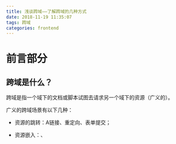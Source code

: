 ```yaml
---
title: 浅谈跨域——了解跨域的几种方式
date: 2018-11-19 11:35:07
tags: 跨域
categories: frontend
---
```


# 前言部分

## 跨域是什么？

跨域是指一个域下的文档或脚本试图去请求另一个域下的资源（广义的）。

广义的跨域场景有以下几种：

- 资源的跳转：A链接、重定向、表单提交；

- 资源嵌入：<link>、<script>、<img>、<iframe> 等DOM标签，还有样式中 background:url()、@font-face()等文件外链；

- 脚本请求： js发起的ajax请求、dom和js对象的跨域操作等；

我们通常所说的跨域是狭义的，是由浏览器同源策略限制的一类请求场景。

## 同源策略是什么？

同源策略/SOP（Same origin policy）是一种约定，由 Netscape 公司 1995 年引入浏览器，它是浏览器最核心也最基本的安全功能，如果缺少了同源策略，浏览器很容易受到XSS（跨站脚本攻击）、CSFR（Cross-site request forgery 跨站请求伪造）等攻击。所谓同源是指 ”协议+域名+端口” 三者相同，即便两个不同的域名指向同一个 ip 地址，也非同源。

跨域的安全限制，主要是针对浏览器端来说的，服务器端是不存在跨域安全限制的。

浏览器的同源策略限制从一个源加载的文档或脚本与来自另一个源的资源进行交互。如果协议、端口和主机对于两个页面是相同的，则两个页面具有相同的源，否则就是不同源的。如果要在js里发起跨域请求，则要进行一些特殊处理了。或者，你可以把请求发到自己的服务端，再通过后台代码发起请求，再将数据返回前端。

同源策略限制以下几种行为：

- Cookie、LocalStorage 和 IndexDB 无法读取；
- DOM 和 Js对象无法获得；
-  AJAX 请求不能发送；

## 常见的跨域场景有哪些？

| URL                                                          | 说明                     | 是否允许通信 |
| :----------------------------------------------------------- | :----------------------- | :----------- |
| http://www.demo.com/a.js <br><http://www.demo.com/b.js><br><http://www.demo.com/lab/c.js> | 同一域名，不同文件或路径 | 允许         |
| <http://www.demo.com:8000/a.js> <br/><http://www.demo.com/b.js> | 同一域名，不同端口       | 不允许       |
| <http://www.demo.com/a.js> <br/><https://www.demo.com/b.js>  | 同一域名，不同协议       | 不允许       |
| <http://www.demo.com/a.js> <br/><http://127.0.0.1/b.js>      | 域名和域名对应相同ip     | 不允许       |
| <http://www.demo.com/a.js> <br/><http://x.demo.com/b.js>
<http://demo.com/c.js> | 主域相同，子域不同       | 不允许       |

#### 了解更多：

- 以上表格中第四个 “域名和域名对应相同IP” 不允许通信，虽然对应的IP地址是相同，但是也是不同的域名，这种也是判定为跨域的。我遇到的示例：做微信公众号的测试号配置时，需要在测试号的 **体验接口权限表** **- 网页服务 - 网页帐号 - 网页授权获取用户基本信息 **中配置 **授权回调页面域名**，这里配置的域名需要和提供公众号访问的域名保持一致，我理解的也就是保证非跨域情况配置。经过我多次踩坑，发现以下两种情况域名配置微信是无法进行授权回调的：

  1. 公司内网 IP 地址，经过外网映射之后形成的 IP 地址；
  2. IP 地址对应的一个域名；
  3. IP 地址相同，对应端口号未配置；

  第3条情况对应表格第二个“同一域名，不同端口”不允许访问，需要将端口严格保持一致。

  第1、2 条两种情况其实和表格中第四个的情况都是一回事，是属于 “域名和域名对应相同 IP” 的情况。后来我使用了内网的IP去设置，使授权回调IP和配置在公众号菜单访问的地址链接中的IP保持一致，完成了授权。

##解决方案
- 通过 jsonp 跨域

- document.domain + iframe 跨域

- location.hash + iframe

- window.name + iframe 跨域

- postMessage 跨域

- 跨域资源共享（CORS）

- nginx 代理跨域

- nodejs 中间件代理跨域

- WebSocket 协议跨域


#跨域的几种解决方案
##一、jsonp 方式
jsonp (json with padding) 是 json 的一种“使用模式”，是为了解决跨域问题而产生的解决方案。

####jsonp 产生：
1. AJAX 直接请求普通文件存在跨域无权限访问的问题, 尽管是静态页面；
2. 我们在调用 js 文件的时候又不受跨域影响,比如引入 jquery 框架的时候；
3. 凡是拥有 src 这个属性的标签都可以跨域例如 <script> <img> <iframe>;
4. 如果想通过纯web端跨域访问数据只有一种可能,那就是把远程服务器上的数据装进js格式的文件里；
5. json 是一个轻量级的数据格式,还被 js 原生支持；
6. 为了便于客户端使用数据，逐渐形成了一种非正式传输协议，人们把它称作**JSONP**，该协议的一个要点就是允许用户传递一个callback 参数给服务端；

####举例：
**以下是使用jQuery的jsonp发起跨域请求的例子描述，并总结。为了将过程描述清楚，内容过长，请谅解。**

- 我们先来看一看模拟静态文件访问跨域情况：
  只前端自己写一写代码，在不同端口形成的跨域情况下进行模拟；
  MacBook 的本地服务端口配置我将会在后续给出。
  ​    1. 准备环境
  ​      Macbook users 路径下的站点，用自带Apache 配置一个 *8001 端口，Apache默认端口 *80 (/Library/WebServer/Document) 端口。端口不一样，构成跨域条件。

      2. 开始模拟，使用 <script> 标签实现跨域访问
    -  测试文件准备
      端口为 *8001
      站点目录：
      ![8001站点目录.png](https://upload-images.jianshu.io/upload_images/3402395-4c033c933589bb8d.png?imageMogr2/auto-orient/strip%7CimageView2/2/w/1240)
      代码如下, 文件名称写在代码顶部：
```js
<!--requestTest.html-->
<!DOCTYPE html>
<html lang="en">
  <head>
    <meta charset="UTF-8">
    <title>跨域测试</title>
    <script src="http://libs.baidu.com/jquery/2.1.4/jquery.min.js"></script>
    <script type="text/javascript">
      // /* 
      // 演示端口不同引起的跨域
      $(document).ready(function () {
        $("#btn").click(function () {
          $.ajax({
            // url: 'http://localhost:8001/student', // 默认的 *8001 端口站点, 数据所在位置，跨域条件达成
            // url: 'http://localhost:8080/message', // 自己配置的 users 下的 *8080 端口站点，数据所在位置，非跨域
            type: 'GET',
            success: function (data) {
              $(text).val(JSON.stringify(data))
            }
          })
        })
      })
      // */
      var message = function(data) {
        console.log('执行 message 方法.返回数据为：', data)
        alert(data[1].title)
      }
    </script>
    <!--使用 jsonp 实现跨域请求，用 js 包裹数据，可以访问。（这种情况更适用于前端的处理）-->
    <!--经测试，在未拼接 callback 的情况下，浏览器执行完这俩 js 文件，自动匹配了 message 方法。效果相同-->
    <script type="text/javascript" src="http://localhost:8080/message?callback=message"></script>
  </head>
  <body>
    <input id="btn" type="button" value="跨域获取数据">
    <textarea id="text" style="width: 400px; height: 100px;"></textarea>
  </body>
</html>
```

```json
/**
 * student.json
*/
[{
  "age": 22,
  "birthday": "2018-1-10 12:12",
  "id": 1,
  "major": "信息管理",
  "name": "Damon",
  "status": true
}, {
  "age": 23,
  "birthday": "2018-1-10 12:12",
  "id": 2,
  "major": "软件工程",
  "name": "John",
  "status": true
}, {
  "age": 24,
  "birthday": "2018-1-10 12:12",
  "id": 3,
  "major": "计算机科学与技术",
  "name": "Sonia",
  "status": true
}, {
  "age": 22,
  "birthday": "2018-1-10 12:12",
  "id": 4,
  "major": "计算机科学与技术",
  "name": "Mary",
  "status": true
}]
```
端口为8080
站点目录：
![8080站点目录.png](https://upload-images.jianshu.io/upload_images/3402395-8e02b0706c45b55f.png?imageMogr2/auto-orient/strip%7CimageView2/2/w/1240)
代码如下：
```json
/**
 * message.js
 */
console.log('服务器端执行前端传来的 message 方法。并携带参数返回。')
message([
  {"id":"1", "title":"上海新闻联播，12岁的小王竟然比年仅六岁的小李大6岁！"},
  {"id":"2", "title":"楼市告别富得流油 专家:房价下跌是大概率事件"},
  {"id":"3", "title":"股市暴跌，双十一战绩赫然，这究竟是什么鬼迷了心窍？！"},
  {"id":"4", "title":"没有运气，不要玩A股，你以为的谷底，只是下一个高地！"},
  {"id":"5", "title":"美丽新世界，啦啦啦啦啦~"},
  {"id":"6", "title":"国际要闻：听说昨天特朗普因为下个小雨没去开会！"},
  {"id":"7", "title":"易烊千玺太帅，阿姨、妈妈、女友、姐姐组成的几千万粉丝高呼请他停止散发魅力！"},
  {"id":"8", "title":"谢耳朵和艾米结婚了，好感动！"},
  {"id":"9", "title":"如果明天不下雨，竟然也不一定看到太阳！"},
  {"id":"10", "title":"没有新闻了。"}
]);
```

- 演示
  在8001端口下的 requestTest.html 文件中，访问本端口映射的文件中的student文件，并展示在页面中，可正常访问到，结果如下: 
  ![8001_student.png](https://upload-images.jianshu.io/upload_images/3402395-6c5b8cf775dae058.png?imageMogr2/auto-orient/strip%7CimageView2/2/w/1240)

在8001端口下 requestTest.html 文件中，访问 8080端口下的文件 message.js:

![8001文件请求8080中message.png](https://upload-images.jianshu.io/upload_images/3402395-c8cddd571a087ba8.png?imageMogr2/auto-orient/strip%7CimageView2/2/w/1240)

该请求报错，提示跨域不被允许：
![8001访问8080message报错信息.png](https://upload-images.jianshu.io/upload_images/3402395-31fa1b37fcfac340.png?imageMogr2/auto-orient/strip%7CimageView2/2/w/1240)

在8001端口下 requestTest.html 文件中，通过 <script> 标签 包裹message.js 的请求: 

![8001通过script标签访问8080的message代码.png](https://upload-images.jianshu.io/upload_images/3402395-c21616435978c5ba.png?imageMogr2/auto-orient/strip%7CimageView2/2/w/1240)

可以看到跨域报错信息不见了，可以正常访问到数据：

![8001 script方式跨域请求访问8080message运行结果.png](https://upload-images.jianshu.io/upload_images/3402395-d262abcd2107a579.png?imageMogr2/auto-orient/strip%7CimageView2/2/w/1240)

总结：能够正常访问数据，script 标签可以得到其他来源的数据，这也是jsonp的理论依据。缺点：只能进行get 请求，无法访问服务器的响应文本（单向请求）。
- 现在来看jQuery 的 jsonp 方式跨域请求，结合后台服务器进行 jsonp 请求：
  这部分内容是后台小伙伴帮忙完成的，这里也非常感谢不辞劳苦，不厌其烦替我解答还帮我写demo的后台小伙伴！
  服务端代码如下：
```java
protected final static String CHARSET = ";charset=UTF-8";

	@RequestMapping(value = "/rest/public/weChat/subscription/queryAuthTaskStatus" ,method = RequestMethod.GET,produces = MediaType.APPLICATION_JSON_VALUE + CHARSET)
    @ResponseBody
    public void queryTaskStatus(HttpServletRequest request, PrintWriter out, HttpServletResponse response)throws ServletException, IOException {


        List<Student> studentList = new ArrayList();
        Student student = new Student();
        student.setName("Zhangshan");
        student.setAge("23");
        student.setMajor("前端html");
        student.setStatus(true);
        studentList.add(student);
        Student student2 = new Student();
        student2.setName("list");
        student2.setAge("20");
        student2.setMajor("java开发");
        student2.setStatus(true);
        studentList.add(student2);
        Student student3 = new Student();
        student3.setName("李明");
        student3.setAge("18");
        student3.setMajor("数据部门");
        student3.setStatus(false);
        studentList.add(student3);

        JSONArray jsonArray = JSONArray.fromObject(studentList);
        String result = jsonArray.toString();

     //前端传过来的回调函数名称
      String callback = request.getParameter("callback");


     //前端传过来的回调函数名称
        result = callback + "(" +result+")";
        response.getWriter().write(result);
        //out.write(result);

        //out.flush();
        //out.close();
    }
}
```
我们首先看一下采用ajax 普通方式进行请求， js 代码如下：
```js
$ajax({
    url: "http://localhost:8082/SSM2/rest/public/weChat/subscription/query/queryAuthTaskStatus",
    type: "get",
    datatype: "json", // 指定服务器返回的数据类型
    success: function(data) {
        alert(asd);
        // var asd = JSON.stringify(data);
    }
});
```
普通方式请求提示跨域无法访问，结果如图：

![jQuery普通方式请求服务器数据.jpg](https://upload-images.jianshu.io/upload_images/3402395-4940ad4217c52034.jpg?imageMogr2/auto-orient/strip%7CimageView2/2/w/1240)

然后我们更改代码，使用ajax jsonp方式请求，如果使用简单的方式，就只需配置 dataType: ‘jsonp’,就可以发起一个跨域请求。jsonp 指定服务器返回的数据类型为 jsonp 格式，可以看到请求的路径自动带了一个callback=xxx，xxx是 jQuery随机生成的一个回调函数名称。
服务器端代码不变，js 代码截图如下:

![jQuery jsonp方式请求数据代码.png](https://upload-images.jianshu.io/upload_images/3402395-a20c6d4e48f56ff6.png?imageMogr2/auto-orient/strip%7CimageView2/2/w/1240)

可正常访问数据，请求结果如下(示例中json 数据解析出现乱码，暂时忽略):

![jQuery jsonp 方式请求结果截图.jpg](https://upload-images.jianshu.io/upload_images/3402395-c7af00d5d2dea07d.jpg?imageMogr2/auto-orient/strip%7CimageView2/2/w/1240)

以上的例子能简单看到 jsonp 是能够完成跨域请求的，结合前后台的配合，也更好理解怎么使用 jsonp 。

- 我们再来简单看下如何指定 jsonp 回调函数：
  以下的例子和解说我搬运自：https://www.cnblogs.com/chiangchou/p/jsonp.html，看完醍醐灌顶。
  上代码：
```js
 1 <%@ page pageEncoding="utf-8" contentType="text/html;charset=UTF-8"  language="java" %>
 2 <html>
 3 <head>
 4     <title>跨域测试</title>
 5     <script src="js/jquery-1.7.2.js"></script>
 6     <script>
 7 
 8         function showData (data) {
 9             console.info("调用showData");
10 
11             var result = JSON.stringify(data);
12             $("#text").val(result);
13         }
14 
15         $(document).ready(function () {
16 
17 //            window.showData = function  (data) {
18 //                console.info("调用showData");
19 //
20 //                var result = JSON.stringify(data);
21 //                $("#text").val(result);
22 //            }
23 
24             $("#btn").click(function () {
25 
26                 $.ajax({
27                     url: "http://localhost:9090/student",
28                     type: "GET",
29                     dataType: "jsonp",  //指定服务器返回的数据类型
30                     jsonpCallback: "showData",  //指定回调函数名称
31                     success: function (data) {
32                         console.info("调用success");
33                     }
34                 });
35             });
36 
37         });
38     </script>
39 </head>
40 <body>
41     <input id="btn" type="button" value="跨域获取数据" />
42     <textarea id="text" style="width: 400px; height: 100px;"></textarea>
43 
44 </body>
45 </html>

```
回调函数可以写到<script>里（默认属于window对象），或者指明写到window对象里，看jQuery源码，可以看到jQuery调用回调函数时，是调用的window.callback。代码如上，看调用结果发现，请求时带的参数是callback=showData,然后再调用了success【2，文末注解】。所以success是返回成功以后必定会调的函数。

如果想要更改 callback 这个参数的名称，参考以下代码第23行。
```js
 1 <%@ page pageEncoding="utf-8" contentType="text/html;charset=UTF-8"  language="java" %>
 2 <html>
 3 <head>
 4     <title>跨域测试</title>
 5     <script src="js/jquery-1.7.2.js"></script>
 6     <script>
 7 
 8         function showData (data) {
 9             console.info("调用showData");
10 
11             var result = JSON.stringify(data);
12             $("#text").val(result);
13         }
14 
15         $(document).ready(function () {
16 
17             $("#btn").click(function () {
18 
19                 $.ajax({
20                     url: "http://localhost:9090/student",
21                     type: "GET",
22                     dataType: "jsonp",  //指定服务器返回的数据类型
23                     jsonp: "theFunction",   //指定参数名称
24                     jsonpCallback: "showData",  //指定回调函数名称
25                     success: function (data) {
26                         console.info("调用success");
27                     }
28                 });
29             });
30 
31         });
32     </script>
33 </head>
34 <body>
35     <input id="btn" type="button" value="跨域获取数据" />
36     <textarea id="text" style="width: 400px; height: 100px;"></textarea>
37 
38 </body>
39 </html>
```
如此以来后台也要跟着改变，找到我前面的例子**jQuery 的 jsonp 方式跨域请求**中后台代码，找到下图对应位置并作出修改：

![后台修改代码提示](https://upload-images.jianshu.io/upload_images/3402395-523d94f4102f5dae.jpeg?imageMogr2/auto-orient/strip%7CimageView2/2/w/1240)

把getParameter(“callback”)里的callback改成前面23行代码配置的函数名“theFunction”即可。

经测试，无法进行POST请求，要测试就将前面的请求方式更改成POST即可，结果如下：

![jsonp进行POST请求报错信息](https://upload-images.jianshu.io/upload_images/3402395-b0cfcf24a1b795f0.png?imageMogr2/auto-orient/strip%7CimageView2/2/w/1240)

jsonp 本质就是执行了JavaScript。是通过 script 标签的开放策略，使网页可以获取其他来源的数据，用 jsonp 获取的数据也不是真正的 json,而是任意的JavaScript, 用JavaScript解释器，而不是用json解析器解析，ajax 只是对脚本请求做了封装。所以，ajax 的 jsonp 请求也是不支持 POST 的。在谷歌浏览器Chrome中查看 jsonp 发送的请求都是js类型，而不是 xhr【1，文末注解】 ：【图片来源自水印地址】

![请求类型示意图](https://upload-images.jianshu.io/upload_images/3402395-dee43296481ff528.png?imageMogr2/auto-orient/strip%7CimageView2/2/w/1240)

#### 总结

综上一大堆解释和示例，我们可以对 jsonp 原理作如下简单描述：
以下例子是较早学习跨域看到的描述，觉得写得很好，当时只记录了这个片段，未保存出处，若有人看到过望在评论指出，我会补上。**也在此对作者表达歉意，并检讨以后摘录要记下出处**。

首先我们假设a网页调用b网站的服务

1. a 网站需要准备一个方法，例如 callback(args);
2. a 网站在页面中插入一个 <script> 标签，src 指向 b 网站的地址，并带上callback  作为参数;
3. b网站接受请求处理后，把结果和回调方法的名字组成一个字符串返回，例如callback(‘data’);
4. 由于是 script 标签，b 网站返回的字符串会被当成js解析执行，相当于调用到了 callback 方法;
5. 主要利用了 script（img, iframe等有src属性的标签）可以跨站点访问的特性，且只能用 GET 请求，需要服务端做点配合，并且需要信任服务器(安全考虑)。jquery 的 jsonp ajax 只是封装了这个过程，让你看上去和普通 ajax 没什么区别，其实却一点关系都没有。


##二、跨域资源共享

**跨域资源共享（CORS）是一种网络浏览器的技术规范，它为web服务器定义了一种方式，允许网页从不同的域访问资源。CORS就是为了让AJAX可以实现可控的跨域访问而生的。**



#### CORS 与 JSONP  的比较:

- jsonp只能实现 GET 请求，而cors支持所有类型的http请求；

- 使用cors，开发者可以使用XMLHttpRequest发起请求和获得响应，可以有更好的错误处理；

- jsonp 主要被老的浏览器支持，但它们往往不支持cors，而绝大多数现代浏览器都已经支持了cors。


####如何实现 CORS 
只需要在后台中加上配置来允许跨域请求。如果还需要携带cookie在前端被请求的Response header中加入允许携带配置，就可以实现跨域访问了！

以下也是后台小伙伴友情提供，这里再次感谢~(*^__^*) 嘻嘻……
下面我们来看一下 Java 的Tomcat 配置 cors:
首先需要下载 jar 包cors-filter与java-property-utils：

```java
<!-- https://mvnrepository.com/artifact/com.thetransactioncompany/cors-filter -->
<dependency>
    <groupId>com.thetransactioncompany</groupId>
    <artifactId>cors-filter</artifactId>
    <version>2.5</version>
</dependency>
<!-- https://mvnrepository.com/artifact/com.thetransactioncompany/java-property-utils -->
<dependency>
    <groupId>com.thetransactioncompany</groupId>
    <artifactId>java-property-utils</artifactId>
    <version>1.10</version>
</dependency>
```
修改web.xml, 增加以下代码（最好放在其他filter前边）
```java
<filter>         
    <filter-name>CORS</filter-name>  
    <filter-class>com.thetransactioncompany.cors.CORSFilter</filter-class>  
    <init-param>  
     <param-name>cors.allowOrigin</param-name>  
        <param-value>*</param-value>  
    </init-param>  
    <init-param>  
     <param-name>cors.supportedMethods</param-name>  
        <param-value>GET, POST, HEAD, PUT, DELETE</param-value>  
    </init-param>  
    <init-param>  
     <param-name>cors.supportedHeaders</param-name>  
        <param-value>Accept, Origin, X-Requested-With, Content-Type, Last-Modified</param-value>  
    </init-param>  
    <init-param>  
        <param-name>cors.exposedHeaders</param-name>  
        <param-value>Set-Cookie</param-value>  
    </init-param>  
    <init-param>  
        <param-name>cors.supportsCredentials</param-name>  
        <param-value>true</param-value>  
    </init-param>
</filter>  
  
<filter-mapping>  
    <filter-name>CORS</filter-name>  
    <url-pattern>/*</url-pattern>  
</filter-mapping>
```

jQuery请求示例:
```js
$.ajax("url", {
    type: "POST",
    xhrFields: {
        withCredentials: true,
        useDefaultXhrHeader: false
    },
    data: {
        type: "test"
    },
    dataType: 'json',
    crossDomain: true,
    success: function(data, status, xhr) {
    	console.log(data);
    }
});
```

跨域请求默认不会携带 cookie 信息，如果要携带请配置以下信息：

```js
// 前端设置
“withCredentials”: true 
```

Vue 框架 axios 配置：
```
axios.defaults.withCredentials = true
```
如果前端访问成功，则说明后台配置正确，反之，说明后台配置失败。

##三、nginx 反向代理接口跨域
有反向代理，那就肯定有正向代理。我们先来简单说说这个正、反向代理是个啥。

###正向代理原理
正向代理类似一个跳板机，把浏览器访问过程委托给代理去做，代理访问外部资源。
![正向代理原理示意图](https://upload-images.jianshu.io/upload_images/3402395-ba20a909839d2336.png?imageMogr2/auto-orient/strip%7CimageView2/2/w/1240)

举个例子：
我是一个用户，我访问不了某网站，但是我能访问一个代理服务器，这个代理服务器能访问那个我不能访问的网站，于是我先连上代理服务器,告诉他我需要那个无法访问网站的内容，代理服务器去取回来,然后返回给我。从目标网站的角度，只在代理服务器来取内容的时候有一次记录，有时候并不知道是用户的请求，也隐藏了用户的资料，这取决于代理告不告诉网站。
类似场景比如我们在外网去访问公司内网服务器B，我们先设置VPN，通过VPN将我们的请求转发到内网的A服务器，然后A把请求发到B上，响应内容返回到A，再由A通过VPN返回到我们。
工作流程可以描述为：
用户设置代理服务器，用户访问url，代理服务器代替用户访问并将网页内容返回。
###反向代理服务器工作原理
**反向代理（Reverse Proxy）**方式是指后台内部网络服务器委托代理服务器，以代理服务器来接受Internet上的连接请求，然后将请求转发给内部网络上的服务器；并将从服务器上得到的结果返回给Internet上请求连接的客户端，此时代理服务器对外就表现为一个服务器。
用户访问的是代理服务器，前端是不知道后台真实地址，只知道代理地址。
![反向代理原理示意图](https://upload-images.jianshu.io/upload_images/3402395-b0d072681e6e1008.png?imageMogr2/auto-orient/strip%7CimageView2/2/w/1240)

再举个栗子：
我是一个用户，我可以访问某一个网站，网站的数据是来源于我访问不到的内部网络上的内容服务器，内容服务器设置了可以访问自己的代理服务器。于是我向目标内容服务器发起请求，其实我访问的是内容服务器设置的代理服务器，这个代理服务器将我的请求转发到目标内容服务器上，获取到数据后再返回给网站上，我就可以看见了。
![反向代理工作流程示意图](https://upload-images.jianshu.io/upload_images/3402395-428692e0b82edb8e.png?imageMogr2/auto-orient/strip%7CimageView2/2/w/1240)
工作流程可以描述为：
和正向代理相反，由目标内容服务器设置代理服务器，代理转发用户发起的请求，获取数据再返回给用户。

###使用 nginx 反向代理解决跨域
*Nginx* (engine x) 是一个高性能的[HTTP](https://baike.baidu.com/item/HTTP)和[反向代理](https://baike.baidu.com/item/%E5%8F%8D%E5%90%91%E4%BB%A3%E7%90%86/7793488)服务，也是一个IMAP/POP3/SMTP服务。

我们前面提到跨域是浏览器的同源策略导致的，同源策略它是浏览器针对脚本攻击采取的一种安全策略，并不是 HTTP 协议的一部分。所以服务器端调用 HTTP 接口只是使用了 HTTP 协议，是不会执行 js 脚本的，不需要同源策略，也就不会形成跨域问题。
我们使用代理（同源）服务器发起请求，再由代理（同源）服务器请求内部服务器。

我们先来看看怎么来设置反向代理实现跨域请求。
- 跨域举例
  假设有两个网站，A网站部署在：http://localhost:81 即本地ip端口81上；B网站部署在：http://localhost:82 即本地ip端口82上。现在A网站的页面想去访问B网站的信息，这时候浏览器是会报错的，因为形成了跨域。
  访问代码：
```
<h2>Index</h2>
<div id="show"></div>
<script type="text/javascript">
        $(function () {
            $.get("http://localhost:82/api/values", {}, function (result) {
                $("#show").html(result);
            })
        })
```
- nginx 搭建
  去官网下载 nginx，这个安装例子是Windows系统下的，下完然后安装。解压缩得到目录如下：
  ![nginx安装包解压缩目录](https://upload-images.jianshu.io/upload_images/3402395-5efc89eede85514f.png?imageMogr2/auto-orient/strip%7CimageView2/2/w/1240)

- 配置 nginx.conf
  打开目录中的 “conf” 文件夹下的“nginx.conf”。以下为未修改的配置文件片段：
```
#服务器的集群
    upstream  rj.nginx.com {  #服务器集群名字	
		server    127.0.0.1:8001  weight=1;#服务器配置   weight是权重的意思，权重越大，分配的概率越大。
		server    127.0.0.1:8002  weight=2;
	}
	
	#当前的Nginx的配置
    server {
        listen       80; #监听80端口，可以改成其他端口
        server_name  localhost; # 当前服务的域名

        #charset koi8-r;

        #access_log  logs/host.access.log  main;

        location / {
            proxy_pass http://rj.nginx.com;
            proxy_redirect default;
        }
```
修改后代码：
 ```
server {
        listen       80; #监听80端口，可以改成其他端口
        server_name  localhost; # 当前服务的域名

        #charset koi8-r;

        #access_log  logs/host.access.log  main;

        location / {
            proxy_pass http://localhost:81;
            proxy_redirect default;
        }

		location /apis { #添加访问目录为/apis的代理配置
			rewrite  ^/apis/(.*)$ /$1 break;
			proxy_pass   http://localhost:82;
       }
#以下配置省略
 ```
如果要实现前端跨域携带cookie的则在 location中另外配置：
```
# 当用webpack-dev-server等中间件代理接口访问nignx时，此时无浏览器参与，故没有同源限制，下面的跨域配置可不启用
 add_header Access-Control-Allow-Origin http://www.domain1.com;  #当前端只跨域不带cookie时，可为*
 add_header Access-Control-Allow-Credentials true;
```
如果是在浏览器中访问，项目访问地址需要和nginx代理同源，可以在同一个站点或者对nginx实现cors相关配置。
修改代码片段解析：
1. 由配置信息可知，我们让nginx监听localhost的80端口，网站A与网站B的访问都是经过localhost的80端口进行访问；
2. 我们特殊配置了一个“/apis”目录的访问，并且对url执行了重写，最后使以“/apis”开头的地址（访问时的地址）都转到“http://localhost:82”（目标服务器地址）进行处理；
3. rewrite  ^/apis/(.*)$ /$1 break; 
  rewrite代表重写拦截进来的请求，并且只能对域名后边以“/apis”开头的起作用，例如www.a.com/apis/msg?x=1重写。只对/apis重写。
  rewrite后面的参数是一个简单的正则 ^/apis/(.*)$ ,$1代表正则中的第一个(),$2代表第二个()的值,以此类推。
  break代表匹配一个之后停止匹配。
- 访问地址修改
  配置了nginx，那么所有的访问都要走nginx，而不是走网站原本的地址（A网站localhost:81,B网站localhost:82）。所以要修改A网站中的ajax访问地址，把访问地址由“ http://localhost:82/api/values” 改成  “/apis/api/values”
```
<h2>Index</h2>
<div id="show"></div>

<script type="text/javascript">
        $(function () {
            $.get("/apis/api/values", {}, function (result) {
                $("#show").html(result);
            })
        })
</script>
```
然后在浏览器中访问B的数据就可以成功获取了。


##四、nodejs 中间件代理跨域
node中间件实现跨域代理，原理大致与nginx相同，都是通过开启一个代理服务器（同源），实现数据的转发。
由于我所试验 nodejs 跨域的例子是已有的Vue项目，配置代理后实现了跨域获取数据，下面的例子分“非 Vue”和“Vue”两种进行说明。
1. 非 Vue 框架的跨域
  利用node + express + http-proxy-middleware搭建一个proxy服务器。
- 安装 node 环境、 express、 http-proxy-middleware
>***express***是基于 Node.js 平台，快速、开放、极简的 web 开发框架。
>***http-proxy-middleware*** 是专门用于 http 代理的一个 node 中间件，适用于*connect*, *express*, *browser-sync* 等等，由热门的*http-proxy* 驱动。

- 新建 js 文件： nodeProxy.js
```
"use strict";
const express = require('express');
const path = require('path');
const app = express();
const request = require('request');
 
// 配置静态文件服务中间件
let serverUrl='http://192.168.1.220:8080'; // 目标后端服务地址
app.use(express.static(path.join(__dirname, './'))); //静态资源 index.html 和node代码在一个目录下
app.use('/', function(req, res) {
  let url = serverUrl + req.url; // req.url 传入的接口路径
  req.pipe(request(url)).pipe(res);
});

app.listen(3000,'127.0.0.1', function () {//前端 ajax 地址写 http://127.0.0.1:3000/
  console.log('server is running at port 3000'); // 3000为将要启动的端口
});
```

- 运行 node nodeProxy.js
  node 做代理转发请求服务器，可以跨域请求数据。

2. Vue 框架的跨域
  利用node + webpack + webpack-dev-server代理接口跨域。在开发环境下，由于vue渲染服务和接口代理服务都是webpack-dev-server同一个，所以页面与代理接口之间不再跨域，无须设置headers跨域信息了。

- 安装中间件 http-proxy-middleware 和 express，已经有的话就不必装了。
  使用命令：
>npm install --save-dev express http-proxy-middleware

- webpack文件配置
  我使用的vue-cli, webpack 版本为 3.8.1。
  找到项目中config文件夹，然后打开index.js, 看到如下片段，进行配置:
```
module.exports = {
  dev: {

    // Paths
    assetsSubDirectory: 'static',
    assetsPublicPath: '/',
    proxyTable: {
      '/gxtz-server-web/': {
        tartget: 'http://192.168.1.220',
        changeOrigin: true,
        pathRewrite: {'^/api/': '/'}
      }
    },

    // Various Dev Server settings
    host: 'localhost', // can be overwritten by process.env.HOST
    port: 8080, // can be overwritten by process.env.PORT, if port is in use, a free one will be determined

    /**
     * Source Maps
     */

    // https://webpack.js.org/configuration/devtool/#development
    devtool: '#source-map',

    #其他省略
  },
}
```
配置相关属性含义和前面 nginx 中相同。这样就可以进行代理了。

##五、WebSocket协议跨域
WebSocket protocol是HTML5一种新的协议。它实现了浏览器与服务器全双工通信，同时允许跨域通讯，是server push技术的一种很好的实现。
原生WebSocket API使用起来不太方便，我们使用Socket.io，它很好地封装了webSocket接口，提供了更简单、灵活的接口，也对不支持webSocket的浏览器提供了向下兼容。
关于WebSocket我没还没有自己做实例去验证跨域，但是WebSocket本身支持跨域，只要会使用就行，之前写小程序使用过，但是代码封装程度高不适合作为例子看。以下例子是从[前端常见跨域解决方案（全）](https://segmentfault.com/a/1190000011145364) 摘抄来的，可以参考一下。

- 前端代码:
```
<div>user input：<input type="text"></div>
<script src="./socket.io.js"></script>
<script>
var socket = io('http://www.domain2.com:8080');

// 连接成功处理
socket.on('connect', function() {
    // 监听服务端消息
    socket.on('message', function(msg) {
        console.log('data from server: ---> ' + msg); 
    });

    // 监听服务端关闭
    socket.on('disconnect', function() { 
        console.log('Server socket has closed.'); 
    });
});

document.getElementsByTagName('input')[0].onblur = function() {
    socket.send(this.value);
};
</script>
```

- Nodejs socket后台：
```
var http = require('http');
var socket = require('socket.io');

// 启http服务
var server = http.createServer(function(req, res) {
    res.writeHead(200, {
        'Content-type': 'text/html'
    });
    res.end();
});

server.listen('8080');
console.log('Server is running at port 8080...');

// 监听socket连接
socket.listen(server).on('connection', function(client) {
    // 接收信息
    client.on('message', function(msg) {
        client.send('hello：' + msg);
        console.log('data from client: ---> ' + msg);
    });

    // 断开处理
    client.on('disconnect', function() {
        console.log('Client socket has closed.'); 
    });
});
```

#结尾
简单的总结概括：
- jsonp
  适用于访问接口get请求返回值是json类型，又是跨域的情况。
  1）只支持 get 请求；
  2）需要后端配合，能够返回 callback 返回希望得到的数据；
  3）存在一定的安全性问题，不能防止滥用跨域请求的非法网站恶意调用。使用的话需做好安全防范；

- cors
  由于CORS是W3C中一项较“新”的方案，目前，浏览器支持该功能(IE8+：IE8/9需要使用XDomainRequest对象来支持CORS），CORS也已经成为主流的跨域解决方案。
  1）纯后端设置，无需前端做处理，如果需要携带cookie，前后端都要配置，前端需要配置"withCredetails": "true;

- 代理
  1）nginx 反向代理，一般适用于外网访问不了的内部网络请求，做反向代理来获取数据；
  2）nodejs 中间件代理，前后端分离引起跨域问题（从原理看nginx 反向代理应该也适用），开发阶段前后台不同源的情况。

其他的没有详细描述。在使用过程中就能够知晓很明确的使用场景，后续我再陆续补充。

#参考链接
[前端常见跨域解决方案（全）](https://segmentfault.com/a/1190000011145364)
[jQuery jsonp跨域请求](https://www.cnblogs.com/chiangchou/p/jsonp.html)
如果有没理解的也可以去这里找找灵感~~



* * *
【注解1】使用XMLHttpRequest (XHR)对象可以与服务器交互。您可以从URL获取数据，而无需让整个的页面刷新。这使得Web页面可以只更新页面的局部，而不影响用户的操作。

尽管名称如此，XMLHttpRequest可以用于获取任何类型的数据，而不仅仅是XML，它还支持   [HTTP](https://developer.mozilla.org/en-US/docs/Web/HTTP)以外的协议(包括文件和ftp)。

【注解2】前端将回调函数传到后台，后台将要返回的数据绑定到回调函数上，这时候前端的回调中就可以拿到数据了，在后台执行响应response的相关语句后在前端的请求success中才会拿到。

```Java
result = callback + "(" +result+")"; // 绑定前端传入回调函数
response.getWriter().write(result); // 后台将数据作为响应带回。不加这一句前端指定的callback对应函数能拿到数据，但是ajax请求success中是获取不到数据的。
```

对于更详细的XMLHttpRequest请求内容可以参考：[使用XMLHttpRequest](https://segmentfault.com/a/1190000004322487)

* * *